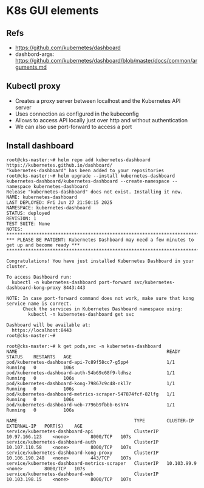 # K8s GUI elements

## Refs
- https://github.com/kubernetes/dashboard
- dashbord-args: https://github.com/kubernetes/dashboard/blob/master/docs/common/arguments.md


## Kubectl proxy
- Creates a proxy server between localhost and the Kubernetes API server
- Uses connection as configured in the kubeconfig
- Allows to access API locally just over http and without authentication
- We can also use port-forward to access a port

## Install dashboard

```
root@cks-master:~# helm repo add kubernetes-dashboard https://kubernetes.github.io/dashboard/
"kubernetes-dashboard" has been added to your repositories
root@cks-master:~# helm upgrade --install kubernetes-dashboard kubernetes-dashboard/kubernetes-dashboard --create-namespace --namespace kubernetes-dashboard
Release "kubernetes-dashboard" does not exist. Installing it now.
NAME: kubernetes-dashboard
LAST DEPLOYED: Fri Jun 27 21:50:15 2025
NAMESPACE: kubernetes-dashboard
STATUS: deployed
REVISION: 1
TEST SUITE: None
NOTES:
*************************************************************************************************
*** PLEASE BE PATIENT: Kubernetes Dashboard may need a few minutes to get up and become ready ***
*************************************************************************************************

Congratulations! You have just installed Kubernetes Dashboard in your cluster.

To access Dashboard run:
  kubectl -n kubernetes-dashboard port-forward svc/kubernetes-dashboard-kong-proxy 8443:443

NOTE: In case port-forward command does not work, make sure that kong service name is correct.
      Check the services in Kubernetes Dashboard namespace using:
        kubectl -n kubernetes-dashboard get svc

Dashboard will be available at:
  https://localhost:8443
root@cks-master:~#
```


```
root@cks-master:~# k get pods,svc -n kubernetes-dashboard
NAME                                                       READY   STATUS    RESTARTS   AGE
pod/kubernetes-dashboard-api-7c89f58cc7-g5pp4              1/1     Running   0          106s
pod/kubernetes-dashboard-auth-54b69c68f9-ldhsz             1/1     Running   0          106s
pod/kubernetes-dashboard-kong-79867c9c48-nkl7r             1/1     Running   0          106s
pod/kubernetes-dashboard-metrics-scraper-547874fcf-82lfg   1/1     Running   0          106s
pod/kubernetes-dashboard-web-7796b9fbbb-6sh74              1/1     Running   0          106s

NAME                                           TYPE        CLUSTER-IP       EXTERNAL-IP   PORT(S)    AGE
service/kubernetes-dashboard-api               ClusterIP   10.97.166.123    <none>        8000/TCP   107s
service/kubernetes-dashboard-auth              ClusterIP   10.107.110.58    <none>        8000/TCP   107s
service/kubernetes-dashboard-kong-proxy        ClusterIP   10.106.190.248   <none>        443/TCP    107s
service/kubernetes-dashboard-metrics-scraper   ClusterIP   10.103.99.9      <none>        8000/TCP   107s
service/kubernetes-dashboard-web               ClusterIP   10.103.198.15    <none>        8000/TCP   107s
```

